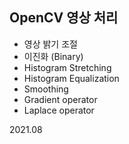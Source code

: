 
## OpenCV 영상 처리

- 영상 밝기 조절
- 이진화 (Binary)
- Histogram Stretching
- Histogram Equalization
- Smoothing
- Gradient operator
- Laplace operator

2021.08
